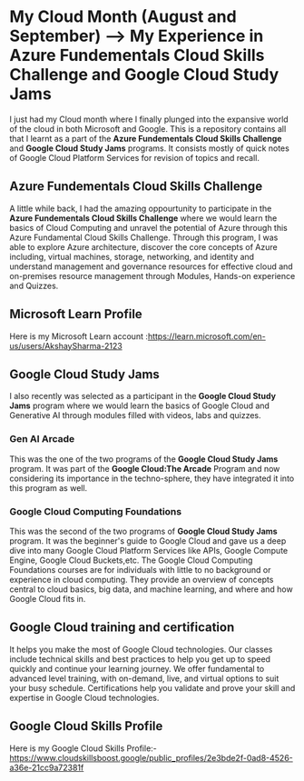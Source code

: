 # My Cloud Month (August and September) --> My Experience in Azure Fundementals Cloud Skills Challenge and Google Cloud Study Jams

I just had my Cloud month where I finally plunged into the expansive world of the cloud in both Microsoft and Google.
This is a repository contains all that I learnt as a part of the **Azure Fundementals Cloud Skills Challenge** and **Google Cloud Study Jams** programs. It consists mostly of quick notes of Google Cloud Platform Services for revision of topics and recall.

## Azure Fundementals Cloud Skills Challenge

A little while back, I had the amazing oppourtunity to participate in the **Azure Fundementals Cloud Skills Challenge** where we would learn the basics of Cloud Computing and unravel the potential of Azure through this Azure Fundamental Cloud Skills Challenge. Through this program, I was able to explore Azure architecture, discover the core concepts of Azure including, virtual machines, storage, networking, and identity and understand management and governance resources for effective cloud and on-premises resource management through Modules, Hands-on experience and Quizzes.

## Microsoft Learn Profile
Here is my Microsoft Learn account :<https://learn.microsoft.com/en-us/users/AkshaySharma-2123>

## Google Cloud Study Jams

I also recently was selected as a participant in the **Google Cloud Study Jams** program where we would learn the basics of Google Cloud and Generative AI through modules filled with videos, labs and quizzes. 

### Gen AI Arcade

This was the one of the two programs of the **Google Cloud Study Jams** program. It was part of the **Google Cloud:The Arcade** Program and now considering its importance in the techno-sphere, they have integrated it into this program as well.

### Google Cloud Computing Foundations

This was the second of the two programs of **Google Cloud Study Jams** program. It was the beginner's guide to Google Cloud and gave us a deep dive into many Google Cloud Platform Services like APIs, Google Compute Engine, Google Cloud Buckets,etc. The Google Cloud Computing Foundations courses are for individuals with little to no background or experience in cloud computing. They provide an overview of concepts central to cloud basics, big data, and machine learning, and where and how Google Cloud fits in.

## Google Cloud training and certification

It helps you make the most of Google Cloud technologies. Our classes include technical skills and best practices to help you get up to speed quickly and continue your learning journey. We offer fundamental to advanced level training, with on-demand, live, and virtual options to suit your busy schedule. Certifications help you validate and prove your skill and expertise in Google Cloud technologies.

## Google Cloud Skills Profile

Here is my Google Cloud Skills Profile:-
<https://www.cloudskillsboost.google/public_profiles/2e3bde2f-0ad8-4526-a36e-21cc9a72381f>
